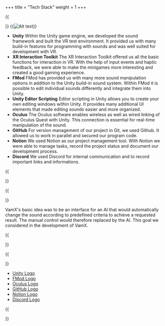 +++
title = "Tech Stack"
weight = 1
+++

{{<section title="Tech Stack">}}
{{<image src="logos.png" alt="Alt text">}}

* **Unity** Within the Unity game engine, we developed the sound framework and built the VR test environment. It provided us with many build-in features for programming with sounds and was well suited for development with VR.
* **XR Interaction Toolkit** The XR Interaction Toolkit offered us all the basic functions for interaction in VR. With the help of input events and haptic feedback, we were able to make the minigames more interesting and created a good gaming experience.
* **FMod** FMod has provided us with many more sound manipulation options in addition to the Unity build-in sound system. Within FMod it is possible to edit individual sounds differently and integrate them into Unity.
* **Unity Editor Scripting** Editor scripting in Unity allows you to create your own editing windows within Unity. It provides many additional UI elements that made editing sounds easier and more organized.
* **Oculus** The Oculus software enables wireless as well as wired linking of the Oculus Quest with Unity. This connection is essential for real-time manipulation of the sound.
* **GitHub** For version management of our project in Git, we used Github. It allowed us to work in parallel and secured our program code.
* **Notion** We used Notion as our project management tool. With Notion we were able to manage tasks, record the project status and document our development process.
* **Discord** We used Discord for internal communication and to record important links and informations.


{{</section>}}

{{<section title="Future">}}

VamX's basic idea was to be an interface for an AI that would automatically change the sound according to predefined criteria to achieve a requested result. The manual control would therefore  replaced by the AI. This goal we considered in the development of VamX.


{{</section>}}



{{<section title="Sources">}}

* [Unity Logo](https://www.versluis.com/wp-content/uploads/2019/09/Unity-Icon-Square.png)
* [FMod Logo](https://documentation.help/FMOD-Ex/logo.png)
* [Oculus Logo](https://aeroventure.org/wp-content/uploads/2019/08/20180920-oculus-rift-logo-1024x831.png)
* [GitHub Logo](https://pngimg.com/uploads/github/github_PNG20.png)
* [Notion Logo](https://thisweekinstartups.com/wp-content/uploads/2021/07/logos-for-dot-com-Notion.png)
* [Discord Logo](https://logos-download.com/wp-content/uploads/2021/01/Discord_Logo_full.png)


{{</section>}}

